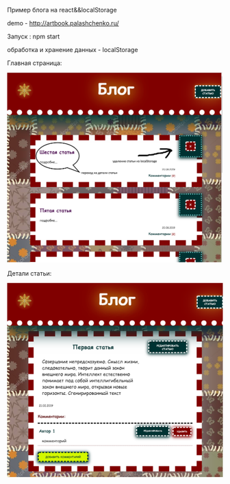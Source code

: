 Пример блога на react&&localStorage

demo - http://artbook.palashchenko.ru/

Запуск : npm start

обработка и хранение данных - localStorage

Главная страница:

![Image main page blog](lookImg/main.png)

Детали статьи:

![Image details page blog](lookImg/details.png)
